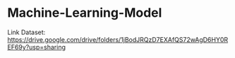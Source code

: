 # Machine-Learning-Model
Link Dataset: https://drive.google.com/drive/folders/1jBodJRQzD7EXAfQS72wAgD6HY0REF69y?usp=sharing
